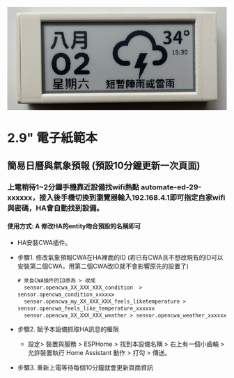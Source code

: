![081733](/ED_29/image/B8AD097F.jpg)

# 2.9" 電子紙範本
## 簡易日曆與氣象預報 (預設10分鐘更新一次頁面)
### 上電稍待1~2分鐘手機靠近設備找wifi熱點 automate-ed-29-xxxxxx，接入後手機切換到瀏覽器輸入192.168.4.1即可指定自家wifi與密碼，HA會自動找到設備。
#### 使用方式: A 修改HA的entity吻合預設的名稱即可 

- HA安裝CWA插件。
- 步驟1. 修改氣象預報CWA在HA裡面的ID (若已有CWA且不想改現有的ID可以安裝第二個CWA，用第二個CWA改ID就不會影響原先的設置了)

      # 來自CWA插件的ID原為 > 改成
        sensor.opencwa_XX_XXX_XXX_condition  >   sensor.opencwa_condition_xxxxxx
        sensor.opencwa_my_XX_XXX_XXX_feels_liketemperature > sensor.opencwa_feels_like_temperature_xxxxxx
        sensor.opencwa_XX_XXX_XXX_weather > sensor.opencwa_weather_xxxxxx
  
- 步驟2. 賦予本設備抓取HA訊息的權限
  * 設定> 裝置與服務 > ESPHome > 找到本設備名稱 > 右上有一個小齒輪 >  允許裝置執行 Home Assistant 動作 > 打勾  > 傳送。

- 步驟3. 重新上電等待每個10分鐘就會更新頁面資訊

